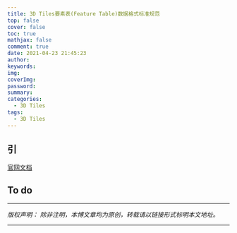 ```yaml
---
title: 3D Tiles要素表(Feature Table)数据格式标准规范
top: false
cover: false
toc: true
mathjax: false
comment: true
date: 2021-04-23 21:45:23
author:
keywords:
img:
coverImg:
password:
summary:
categories:
  - 3D Tiles
tags:
  - 3D Tiles
---
```


## 引

[官网文档](https://github.com/CesiumGS/3d-tiles/tree/master/specification/TileFormats/FeatureTable)

## To do

---

_版权声明：_
_除非注明，本博文章均为原创，转载请以链接形式标明本文地址。_

---
